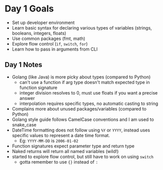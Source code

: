 # Day 1 Goals

- Set up developer environment
- Learn basic syntax for declaring various types of variables (strings, booleans, integers, floats)
- Use common packages (fmt, math)
- Explore flow control (`if`, `switch`, `for`)
- Learn how to pass in arguments from CLI

## Day 1 Notes

- Golang (like Java) is more picky about types (compared to Python)
    - can't use a function if arg type doesn't match expected type in function signature
    - integer division resolves to 0, must use floats if you want a precise answer
    - interpolation requires specific types, no automatic casting to string
- Complains more about unused packages/variables (compared to Python)
- Golang style guide follows CamelCase conventions and I am used to snake_case
- DateTime formatting does not follow using `%Y` or `YYYY`, instead uses specific values to represent a date time format.
    - Eg: `YYYY-MM-DD` is `2006-01-02`
- Function signatures expect parameter type and return type
- Naked returns will return all named variables (wild!)
- started to explore flow control, but still have to work on using `switch`
    - gotta remember to use `{}` instead of `:` 
